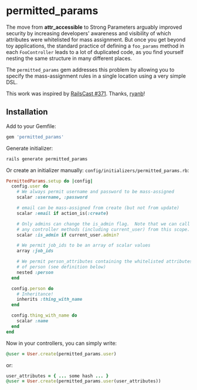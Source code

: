 permitted\_params
================

The move from **attr_accessible** to Strong Parameters arguably improved
security by increasing developers' awareness and visibility of which
attributes were whitelisted for mass assignment.  But once you get
beyond toy applications, the standard practice of defining a
`foo_params` method in each `FooController` leads to a lot of duplicated
code, as you find yourself nesting the same structure in many different
places.

The `permitted_params` gem addresses this problem by allowing you to
specify the mass-assignment rules in a single location using a very
simple DSL.

This work was inspired by
[RailsCast #371](http://railscasts.com/episodes/371-strong-parameters).
Thanks, [ryanb](https://github.com/ryanb)!

Installation
-----

Add to your Gemfile:

```ruby
gem 'permitted_params'
```

Generate initializer:
```ruby
rails generate permitted_params
```

Or create an initializer manually: `config/initializers/permitted_params.rb`:

```ruby
PermittedParams.setup do |config|
  config.user do
    # We always permit username and password to be mass-assigned
    scalar :username, :password

    # email can be mass-assigned from create (but not from update)
    scalar :email if action_is(:create)

    # Only admins can change the is_admin flag.  Note that we can call
    # any controller methods (including current_user) from this scope.
    scalar :is_admin if current_user.admin?

    # We permit job_ids to be an array of scalar values
    array :job_ids

    # We permit person_attributes containing the whitelisted attributes
    # of person (see definition below)
    nested :person
  end

  config.person do
    # Inheritance!
    inherits :thing_with_name
  end

  config.thing_with_name do
    scalar :name
  end
end
```

Now in your controllers, you can simply write:

```ruby
@user = User.create(permitted_params.user)
```

or:

```ruby
user_attributes = { ... some hash ... }
@user = User.create(permitted_params.user(user_attributes))
```


